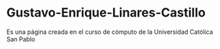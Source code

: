 # Gustavo-Enrique-Linares-Castillo
Es una página creada en el curso de cómputo de la Universidad Católica San Pablo
